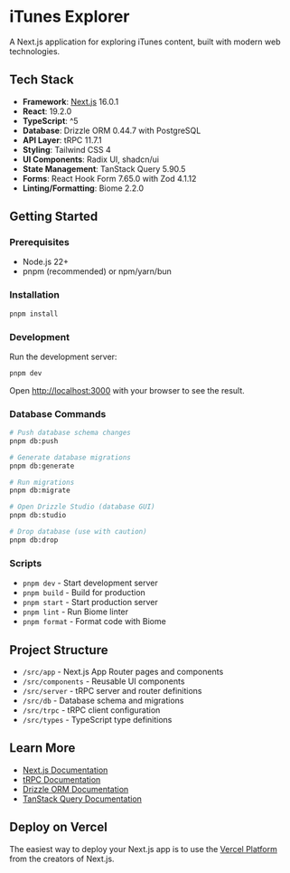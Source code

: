 # iTunes Explorer

A Next.js application for exploring iTunes content, built with modern web technologies.

## Tech Stack

- **Framework**: [Next.js](https://nextjs.org) 16.0.1
- **React**: 19.2.0
- **TypeScript**: ^5
- **Database**: Drizzle ORM 0.44.7 with PostgreSQL
- **API Layer**: tRPC 11.7.1
- **Styling**: Tailwind CSS 4
- **UI Components**: Radix UI, shadcn/ui
- **State Management**: TanStack Query 5.90.5
- **Forms**: React Hook Form 7.65.0 with Zod 4.1.12
- **Linting/Formatting**: Biome 2.2.0

## Getting Started

### Prerequisites

- Node.js 22+
- pnpm (recommended) or npm/yarn/bun

### Installation

```bash
pnpm install
```

### Development

Run the development server:

```bash
pnpm dev
```

Open [http://localhost:3000](http://localhost:3000) with your browser to see the result.

### Database Commands

```bash
# Push database schema changes
pnpm db:push

# Generate database migrations
pnpm db:generate

# Run migrations
pnpm db:migrate

# Open Drizzle Studio (database GUI)
pnpm db:studio

# Drop database (use with caution)
pnpm db:drop
```

### Scripts

- `pnpm dev` - Start development server
- `pnpm build` - Build for production
- `pnpm start` - Start production server
- `pnpm lint` - Run Biome linter
- `pnpm format` - Format code with Biome

## Project Structure

- `/src/app` - Next.js App Router pages and components
- `/src/components` - Reusable UI components
- `/src/server` - tRPC server and router definitions
- `/src/db` - Database schema and migrations
- `/src/trpc` - tRPC client configuration
- `/src/types` - TypeScript type definitions

## Learn More

- [Next.js Documentation](https://nextjs.org/docs)
- [tRPC Documentation](https://trpc.io)
- [Drizzle ORM Documentation](https://orm.drizzle.team)
- [TanStack Query Documentation](https://tanstack.com/query)

## Deploy on Vercel

The easiest way to deploy your Next.js app is to use the [Vercel Platform](https://vercel.com/new?utm_medium=default-template&filter=next.js&utm_source=create-next-app&utm_campaign=create-next-app-readme) from the creators of Next.js.
